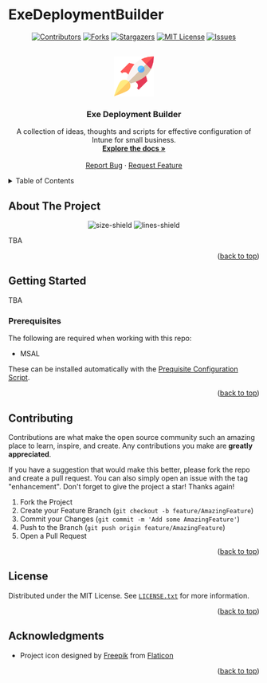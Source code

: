 # ExeDeploymentBuilder
<div id="top"></div>
<!--
*** Thanks for checking out the Best-README-Template. If you have a suggestion
*** that would make this better, please fork the repo and create a pull request
*** or simply open an issue with the tag "enhancement".
*** Don't forget to give the project a star!
*** Thanks again! Now go create something AMAZING! :D
-->

<!-- PROJECT SHIELDS -->
<div align="center">

[![Contributors][contributors-shield]][contributors-url]
[![Forks][forks-shield]][forks-url]
[![Stargazers][stars-shield]][stars-url]
[![MIT License][license-shield]][license-url]
[![Issues][issues-shield]][issues-url]

</div>

<!-- PROJECT LOGO -->
<br />
<div align="center">
  <a href="https://github.com/ALARP-Solutions/ExeDeploymentBuilder">
    <img src="images/logo.png" alt="Logo" width="80" height="80">
  </a>

<h3 align="center">Exe Deployment Builder</h3>

  <p align="center">
    A collection of ideas, thoughts and scripts for effective configuration of Intune for small business.
    <br />
    <a href="https://alarp-solutions.github.io/ExeDeploymentBuilder/"><strong>Explore the docs »</strong></a>
    <br />
    <br />
    <a href="https://github.com/ALARP-Solutions/ExeDeploymentBuilder/issues">Report Bug</a>
    ·
    <a href="https://github.com/ALARP-Solutions/ExeDeploymentBuilder/issues">Request Feature</a>
  
  </p>


</div>

<!-- TABLE OF CONTENTS -->
<details>
  <summary>Table of Contents</summary>
  <ol>
    <li>
      <a href="#about-the-project">About The Project</a>
      <!-- <ul>
        <li><a href="#built-with">Built With</a></li>
      </ul> -->
    </li>
    <li>
      <a href="#getting-started">Getting Started</a>
      <ul>
        <li><a href="#prerequisites">Prerequisites</a></li>
        <!-- <li><a href="#installation">Installation</a></li> -->
      </ul>
    </li>
    <!-- <li><a href="#usage">Usage</a></li> -->
    <!-- <li><a href="#roadmap">Roadmap</a></li> -->
    <!-- <li><a href="#contributing">Contributing</a></li> -->
    <!-- <li><a href="#license">License</a></li> -->
    <li><a href="#contact">Contact</a></li>
    <li><a href="#acknowledgments">Acknowledgments</a></li>
  </ol>
</details>

<!-- ABOUT THE PROJECT -->

## About The Project

<div align="center">

![size-shield]
![lines-shield]
<!-- ![files-shield] -->

</div>

TBA

<p align="right">(<a href="#top">back to top</a>)</p>

<!-- ### Built With

* [Next.js](https://nextjs.org/)
* [React.js](https://reactjs.org/)
* [Vue.js](https://vuejs.org/)
* [Angular](https://angular.io/)
* [Svelte](https://svelte.dev/)
* [Laravel](https://laravel.com)
* [Bootstrap](https://getbootstrap.com)
* [JQuery](https://jquery.com)

<p align="right">(<a href="#top">back to top</a>)</p> -->

<!-- GETTING STARTED -->

## Getting Started

TBA

<!-- This is an example of how you may give instructions on setting up your project locally.
To get a local copy up and running follow these simple example steps. -->

### Prerequisites

The following are required when working with this repo:

- MSAL

These can be installed automatically with the [Prequisite Configuration Script](https://github.com/ALARP-Solutions/ExeDeploymentBuilder/blob/main/Repo%20Tools/PrerequisiteConfiguration.ps1).

<p align="right">(<a href="#top">back to top</a>)</p>

<!-- ### Installation

1. Get a free API Key at [https://example.com](https://example.com)
2. Clone the repo
   ```sh
   git clone https://github.com/github_username/repo_name.git
   ```
3. Install NPM packages
   ```sh
   npm install
   ```
4. Enter your API in `config.js`
   ```js
   const API_KEY = 'ENTER YOUR API';
   ```

<p align="right">(<a href="#top">back to top</a>)</p> -->

<!-- USAGE EXAMPLES -->
<!-- ## Usage

Use this space to show useful examples of how a project can be used. Additional screenshots, code examples and demos work well in this space. You may also link to more resources.

_For more examples, please refer to the [Documentation](https://example.com)_

<p align="right">(<a href="#top">back to top</a>)</p> -->

<!-- ROADMAP -->
<!-- ## Roadmap

- [ ] Feature 1
- [ ] Feature 2
- [ ] Feature 3
    - [ ] Nested Feature

See the [open issues](https://github.com/github_username/repo_name/issues) for a full list of proposed features (and known issues).

<p align="right">(<a href="#top">back to top</a>)</p> -->

<!-- CONTRIBUTING -->

## Contributing

Contributions are what make the open source community such an amazing place to learn, inspire, and create. Any contributions you make are **greatly appreciated**.

If you have a suggestion that would make this better, please fork the repo and create a pull request. You can also simply open an issue with the tag "enhancement".
Don't forget to give the project a star! Thanks again!

1. Fork the Project
2. Create your Feature Branch (`git checkout -b feature/AmazingFeature`)
3. Commit your Changes (`git commit -m 'Add some AmazingFeature'`)
4. Push to the Branch (`git push origin feature/AmazingFeature`)
5. Open a Pull Request

<p align="right">(<a href="#top">back to top</a>)</p>

<!-- LICENSE -->

## License

Distributed under the MIT License. See [`LICENSE.txt`](https://github.com/ALARP-Solutions/ExeDeploymentBuilder/blob/main/LICENSE.txt) for more information.

<p align="right">(<a href="#top">back to top</a>)</p>

<!-- ACKNOWLEDGMENTS -->

## Acknowledgments

- Project icon designed by [Freepik](https://www.flaticon.com/authors/freepik) from [Flaticon](https://www.flaticon.com/free-icons/software)

<p align="right">(<a href="#top">back to top</a>)</p>

<!-- MARKDOWN LINKS & IMAGES -->
<!-- https://www.markdownguide.org/basic-syntax/#reference-style-links -->

[contributors-shield]: https://img.shields.io/github/contributors/ALARP-Solutions/ExeDeploymentBuilder.svg?style=for-the-badge
[contributors-url]: https://github.com/ALARP-Solutions/ExeDeploymentBuilder/graphs/contributors
[forks-shield]: https://img.shields.io/github/forks/ALARP-Solutions/ExeDeploymentBuilder.svg?style=for-the-badge
[forks-shield]: https://img.shields.io/github/forks/othneildrew/Best-README-Template.svg?style=for-the-badge
[forks-url]: https://github.com/ALARP-Solutions/ExeDeploymentBuilder/network/members
[stars-shield]: https://img.shields.io/github/stars/ALARP-Solutions/ExeDeploymentBuilder.svg?style=for-the-badge
[stars-url]: https://github.com/ALARP-Solutions/ExeDeploymentBuilder/stargazers
[issues-shield]: https://img.shields.io/github/issues/ALARP-Solutions/ExeDeploymentBuilder.svg?style=for-the-badge
[issues-url]: https://github.com/ALARP-Solutions/ExeDeploymentBuilder/issues
[license-shield]: https://img.shields.io/github/license/ALARP-Solutions/ExeDeploymentBuilder.svg?style=for-the-badge
[license-url]: https://github.com/ALARP-Solutions/ExeDeploymentBuilder/blob/master/LICENSE.txt
[files-shield]: https://img.shields.io/github/directory-file-count/ALARP-Solutions/MEM-collections
[lines-shield]: https://img.shields.io/tokei/lines/github/ALARP-Solutions/ExeDeploymentBuilder
[size-shield]: https://img.shields.io/github/repo-size/alarp-solutions/MEM-collections

<!-- [linkedin-url]: https://linkedin.com/in/linkedin_username -->

[product-screenshot]: images/screenshot.png
